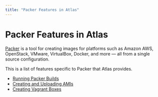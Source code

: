 ```yaml
---
title: "Packer Features in Atlas"
---
```


# Packer Features in Atlas

[Packer](https://packer.io) is a tool for creating images for platforms such as Amazon AWS,
OpenStack, VMware, VirtualBox, Docker, and more — all from a single
source configuration.

This is a list of features specific to Packer
that Atlas provides.

- [Running Packer Builds](/help/packer/builds)
- [Creating and Uploading AMIs](/help/packer/artifacts/creating-amis)
- [Creating Vagrant Boxes](/help/packer/artifacts/creating-vagrant-boxes)
